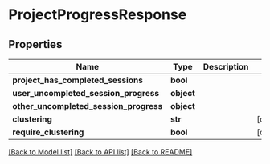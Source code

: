 # ProjectProgressResponse

## Properties
Name | Type | Description | Notes
------------ | ------------- | ------------- | -------------
**project_has_completed_sessions** | **bool** |  | 
**user_uncompleted_session_progress** | **object** |  | 
**other_uncompleted_session_progress** | **object** |  | 
**clustering** | **str** |  | [optional] 
**require_clustering** | **bool** |  | [optional] 

[[Back to Model list]](../README.md#documentation-for-models) [[Back to API list]](../README.md#documentation-for-api-endpoints) [[Back to README]](../README.md)


